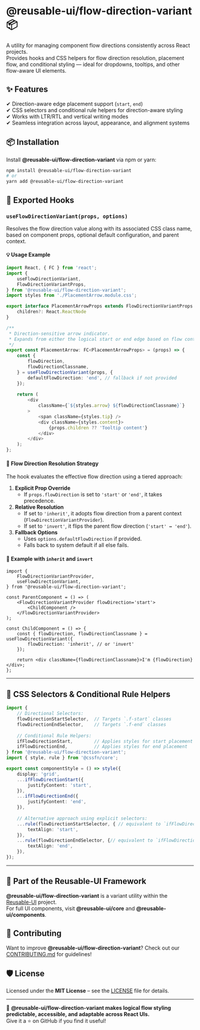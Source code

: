 # @reusable-ui/flow-direction-variant 📦  

A utility for managing component flow directions consistently across React projects.  
Provides hooks and CSS helpers for flow direction resolution, placement flow, and conditional styling — ideal for dropdowns, tooltips, and other flow-aware UI elements.

## ✨ Features
✔ Direction-aware edge placement support (`start`, `end`)  
✔ CSS selectors and conditional rule helpers for direction-aware styling  
✔ Works with LTR/RTL and vertical writing modes  
✔ Seamless integration across layout, appearance, and alignment systems

## 📦 Installation
Install **@reusable-ui/flow-direction-variant** via npm or yarn:

```sh
npm install @reusable-ui/flow-direction-variant
# or
yarn add @reusable-ui/flow-direction-variant
```

## 🧩 Exported Hooks

### `useFlowDirectionVariant(props, options)`

Resolves the flow direction value along with its associated CSS class name, based on component props, optional default configuration, and parent context.

#### 💡 Usage Example

```ts
import React, { FC } from 'react';
import {
    useFlowDirectionVariant,
    FlowDirectionVariantProps,
} from '@reusable-ui/flow-direction-variant';
import styles from './PlacementArrow.module.css';

export interface PlacementArrowProps extends FlowDirectionVariantProps {
    children?: React.ReactNode
}

/**
 * Direction-sensitive arrow indicator.
 * Expands from either the logical start or end edge based on flow context.
 */
export const PlacementArrow: FC<PlacementArrowProps> = (props) => {
    const {
        flowDirection,
        flowDirectionClassname,
    } = useFlowDirectionVariant(props, {
        defaultFlowDirection: 'end', // fallback if not provided
    });
    
    return (
        <div
            className={`${styles.arrow} ${flowDirectionClassname}`}
        >
            <span className={styles.tip} />
            <div className={styles.content}>
                {props.children ?? 'Tooltip content'}
            </div>
        </div>
    );
};
```

#### 🧠 Flow Direction Resolution Strategy

The hook evaluates the effective flow direction using a tiered approach:
1. **Explicit Prop Override**  
   - If `props.flowDirection` is set to `'start'` or `'end'`, it takes precedence.
2. **Relative Resolution**  
   - If set to `'inherit'`, it adopts flow direction from a parent context (`FlowDirectionVariantProvider`).
   - If set to `'invert'`, it flips the parent flow direction (`'start' ↔︎ 'end'`).
3. **Fallback Options**  
   - Uses `options.defaultFlowDirection` if provided.
   - Falls back to system default if all else fails.

#### 🧬 Example with `inherit` and `invert`

```tsx
import {
    FlowDirectionVariantProvider,
    useFlowDirectionVariant,
} from '@reusable-ui/flow-direction-variant';

const ParentComponent = () => (
    <FlowDirectionVariantProvider flowDirection='start'>
        <ChildComponent />
    </FlowDirectionVariantProvider>
);

const ChildComponent = () => {
    const { flowDirection, flowDirectionClassname } = useFlowDirectionVariant({
        flowDirection: 'inherit', // or 'invert'
    });
    
    return <div className={flowDirectionClassname}>I'm {flowDirection}</div>;
};
```

---

## 🎨 CSS Selectors & Conditional Rule Helpers

```ts
import {
    // Directional Selectors:
    flowDirectionStartSelector,  // Targets `.f-start` classes
    flowDirectionEndSelector,    // Targets `.f-end` classes
    
    // Conditional Rule Helpers:
    ifFlowDirectionStart,        // Applies styles for start placement
    ifFlowDirectionEnd,          // Applies styles for end placement
} from '@reusable-ui/flow-direction-variant';
import { style, rule } from '@cssfn/core';

export const componentStyle = () => style({
    display: 'grid',
    ...ifFlowDirectionStart({
        justifyContent: 'start',
    }),
    ...ifFlowDirectionEnd({
        justifyContent: 'end',
    }),
    
    // Alternative approach using explicit selectors:
    ...rule(flowDirectionStartSelector, { // equivalent to `ifFlowDirectionStart`
        textAlign: 'start',
    }),
    ...rule(flowDirectionEndSelector, {// equivalent to `ifFlowDirectionEnd`
        textAlign: 'end',
    }),
});
```

---

## 📖 Part of the Reusable-UI Framework  
**@reusable-ui/flow-direction-variant** is a variant utility within the [Reusable-UI](https://github.com/reusable-ui/reusable-ui-monorepo) project.  
For full UI components, visit **@reusable-ui/core** and **@reusable-ui/components**.

## 🤝 Contributing  
Want to improve **@reusable-ui/flow-direction-variant**? Check out our [CONTRIBUTING.md](./CONTRIBUTING.md) for guidelines!  

## 🛡️ License  
Licensed under the **MIT License** – see the [LICENSE](./LICENSE) file for details.  

---

🚀 **@reusable-ui/flow-direction-variant makes logical flow styling predictable, accessible, and adaptable across React UIs.**  
Give it a ⭐ on GitHub if you find it useful!  
